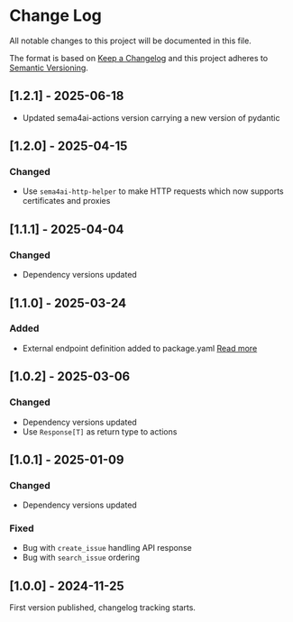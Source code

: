 # Change Log

All notable changes to this project will be documented in this file.

The format is based on [Keep a Changelog](https://keepachangelog.com/)
and this project adheres to [Semantic Versioning](https://semver.org/).

## [1.2.1] - 2025-06-18

- Updated sema4ai-actions version carrying a new version of pydantic

## [1.2.0] - 2025-04-15

### Changed

- Use `sema4ai-http-helper` to make HTTP requests which now supports certificates and proxies

## [1.1.1] - 2025-04-04

### Changed

- Dependency versions updated

## [1.1.0] - 2025-03-24

### Added

- External endpoint definition added to package.yaml [Read more](https://sema4.ai/docs/team-edition/marketplace/snowflake-admin#managing-external-access)

## [1.0.2] - 2025-03-06

### Changed

- Dependency versions updated
- Use `Response[T]` as return type to actions

## [1.0.1] - 2025-01-09

### Changed

- Dependency versions updated

### Fixed

- Bug with `create_issue` handling API response
- Bug with `search_issue` ordering

## [1.0.0] - 2024-11-25

First version published, changelog tracking starts.
